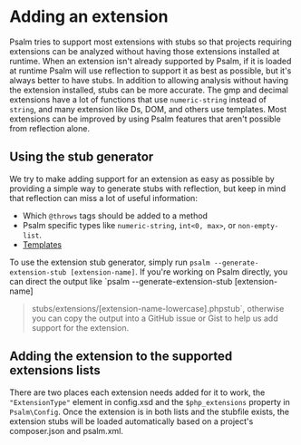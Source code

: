 # Adding an extension

Psalm tries to support most extensions with stubs so that projects requiring extensions can be analyzed without having
those extensions installed at runtime. When an extension isn't already supported by Psalm, if it is loaded at runtime
Psalm will use reflection to support it as best as possible, but it's always better to have stubs. In addition to
allowing analysis without having the extension installed, stubs can be more accurate. The gmp and decimal extensions
have a lot of functions that use `numeric-string` instead of `string`, and many extension like Ds, DOM, and others use
templates. Most extensions can be improved by using Psalm features that aren't possible from reflection alone.

## Using the stub generator

We try to make adding support for an extension as easy as possible by providing a simple way to generate stubs with
reflection, but keep in mind that reflection can miss a lot of useful information:

 - Which `@throws` tags should be added to a method
 - Psalm specific types like `numeric-string`, `int<0, max>`, or `non-empty-list`.
 - [Templates](../annotating_code/templated_annotations.md)

To use the extension stub generator, simply run `psalm --generate-extension-stub [extension-name]`. If you're working on
Psalm directly, you can direct the output like `psalm --generate-extension-stub [extension-name]
>stubs/extensions/[extension-name-lowercase].phpstub`, otherwise you can copy the output into a GitHub issue or Gist to
help us add support for the extension.

## Adding the extension to the supported extensions lists

There are two places each extension needs added for it to work, the `"ExtensionType"` element in config.xsd and the
`$php_extensions` property in `Psalm\Config`. Once the extension is in both lists and the stubfile exists, the extension
stubs will be loaded automatically based on a project's composer.json and psalm.xml.
